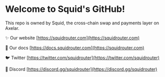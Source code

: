 # Welcome to Squid's GitHub!

This repo is owned by Squid, the cross-chain swap and payments layer on Axelar.

✨ Our website [https://squidrouter.com](https://squidrouter.com)

📄 Our docs [https://docs.squidrouter.com](https://squidrouter.com)

🐦 Twitter [https://twitter.com/squidrouter](https://twitter.com/squidrouter)

🤖 Discord [https://discord.gg/squidrouter](https://discord.gg/squidrouter)
